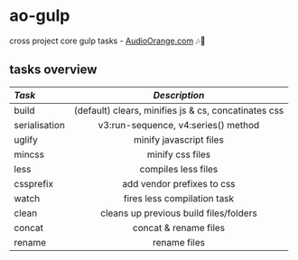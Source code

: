 # ao-gulp
cross project core gulp tasks - [AudioOrange.com](http://www.AudioOrange.com) :notes::tangerine:
   
##  tasks overview

   _Task_ | _Description_
   :--- | :---:
   build | \(default\) clears, minifies js & cs, concatinates css
   serialisation | v3:run-sequence, v4:series\(\) method
   uglify | minify javascript files
   mincss | minify css files    
   less | compiles less files
   cssprefix | add vendor prefixes to css
   watch | fires less compilation task
   clean  | cleans up previous build files/folders
   concat | concat & rename files
   rename | rename files      
